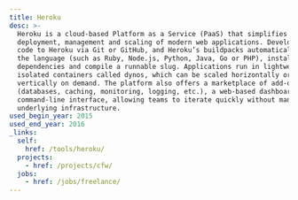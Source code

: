 ```yaml
---
title: Heroku
desc: >-
  Heroku is a cloud-based Platform as a Service (PaaS) that simplifies the
  deployment, management and scaling of modern web applications. Developers push
  code to Heroku via Git or GitHub, and Heroku’s buildpacks automatically detect
  the language (such as Ruby, Node.js, Python, Java, Go or PHP), install
  dependencies and compile a runnable slug. Applications run in lightweight,
  isolated containers called dynos, which can be scaled horizontally or
  vertically on demand. The platform also offers a marketplace of add-ons
  (databases, caching, monitoring, logging, etc.), a web-based dashboard and a
  command-line interface, allowing teams to iterate quickly without managing
  underlying infrastructure.
used_begin_year: 2015
used_end_year: 2016
_links:
  self:
    href: /tools/heroku/
  projects:
    - href: /projects/cfw/
  jobs:
    - href: /jobs/freelance/
---
```


